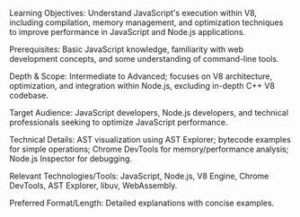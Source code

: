 Learning Objectives: Understand JavaScript's execution within V8, including compilation, memory management, and optimization techniques to improve performance in JavaScript and Node.js applications.

Prerequisites: Basic JavaScript knowledge, familiarity with web development concepts, and some understanding of command-line tools.

Depth & Scope: Intermediate to Advanced; focuses on V8 architecture, optimization, and integration within Node.js, excluding in-depth C++ V8 codebase.

Target Audience: JavaScript developers, Node.js developers, and technical professionals seeking to optimize JavaScript performance.

Technical Details: AST visualization using AST Explorer; bytecode examples for simple operations; Chrome DevTools for memory/performance analysis; Node.js Inspector for debugging.

Relevant Technologies/Tools: JavaScript, Node.js, V8 Engine, Chrome DevTools, AST Explorer, libuv, WebAssembly.

Preferred Format/Length: Detailed explanations with concise examples.
